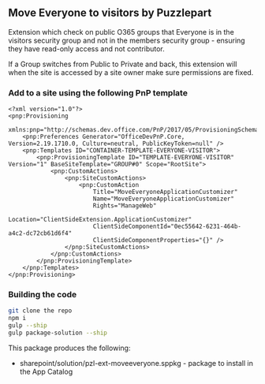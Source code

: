 ## Move Everyone to visitors by Puzzlepart

Extension which check on public O365 groups that Everyone is in the visitors security group and not
in the members security group - ensuring they have read-only access and not contributor.

If a Group switches from Public to Private and back, this extension will when the site is accessed by a site owner
make sure permissions are fixed.

### Add to a site using the following PnP template
```
<?xml version="1.0"?>
<pnp:Provisioning 
    xmlns:pnp="http://schemas.dev.office.com/PnP/2017/05/ProvisioningSchema">
    <pnp:Preferences Generator="OfficeDevPnP.Core, Version=2.19.1710.0, Culture=neutral, PublicKeyToken=null" />
    <pnp:Templates ID="CONTAINER-TEMPLATE-EVERYONE-VISITOR">
        <pnp:ProvisioningTemplate ID="TEMPLATE-EVERYONE-VISITOR" Version="1" BaseSiteTemplate="GROUP#0" Scope="RootSite">
            <pnp:CustomActions>
                <pnp:SiteCustomActions>
                    <pnp:CustomAction
                        Title="MoveEveryoneApplicationCustomizer"
                        Name="MoveEveryoneApplicationCustomizer"
                        Rights="ManageWeb"                        
                        Location="ClientSideExtension.ApplicationCustomizer"
                        ClientSideComponentId="0ec55642-6231-464b-a4c2-dc72cb61d6f4"
                        ClientSideComponentProperties="{}" />
                </pnp:SiteCustomActions>
            </pnp:CustomActions>
        </pnp:ProvisioningTemplate>
    </pnp:Templates>
</pnp:Provisioning>
```


### Building the code

```bash
git clone the repo
npm i
gulp --ship
gulp package-solution --ship
```

This package produces the following:

* sharepoint/solution/pzl-ext-moveeveryone.sppkg - package to install in the App Catalog